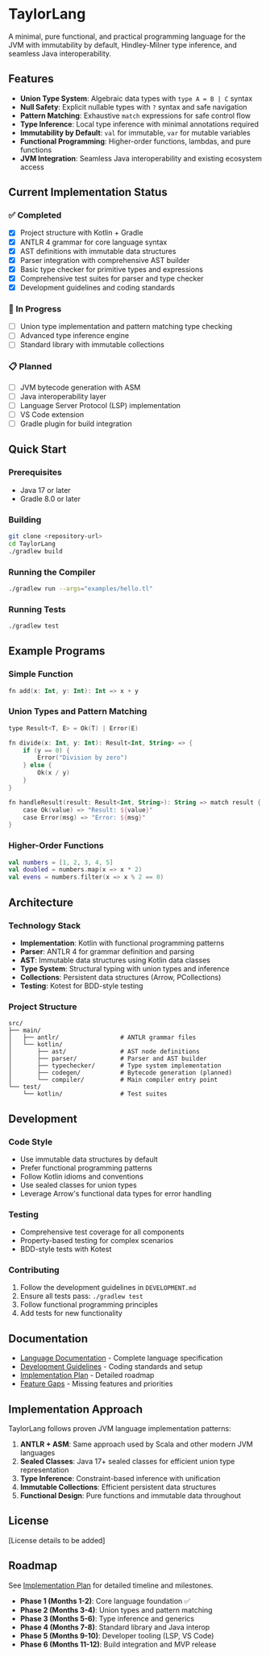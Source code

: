# TaylorLang

A minimal, pure functional, and practical programming language for the JVM with immutability by default, Hindley-Milner type inference, and seamless Java interoperability.

## Features

- **Union Type System**: Algebraic data types with `type A = B | C` syntax
- **Null Safety**: Explicit nullable types with `?` syntax and safe navigation
- **Pattern Matching**: Exhaustive `match` expressions for safe control flow
- **Type Inference**: Local type inference with minimal annotations required
- **Immutability by Default**: `val` for immutable, `var` for mutable variables
- **Functional Programming**: Higher-order functions, lambdas, and pure functions
- **JVM Integration**: Seamless Java interoperability and existing ecosystem access

## Current Implementation Status

### ✅ Completed
- [x] Project structure with Kotlin + Gradle
- [x] ANTLR 4 grammar for core language syntax
- [x] AST definitions with immutable data structures
- [x] Parser integration with comprehensive AST builder
- [x] Basic type checker for primitive types and expressions
- [x] Comprehensive test suites for parser and type checker
- [x] Development guidelines and coding standards

### 🚧 In Progress
- [ ] Union type implementation and pattern matching type checking
- [ ] Advanced type inference engine
- [ ] Standard library with immutable collections

### 📋 Planned
- [ ] JVM bytecode generation with ASM
- [ ] Java interoperability layer
- [ ] Language Server Protocol (LSP) implementation
- [ ] VS Code extension
- [ ] Gradle plugin for build integration

## Quick Start

### Prerequisites

- Java 17 or later
- Gradle 8.0 or later

### Building

```bash
git clone <repository-url>
cd TaylorLang
./gradlew build
```

### Running the Compiler

```bash
./gradlew run --args="examples/hello.tl"
```

### Running Tests

```bash
./gradlew test
```

## Example Programs

### Simple Function

```kotlin
fn add(x: Int, y: Int): Int => x + y
```

### Union Types and Pattern Matching

```kotlin
type Result<T, E> = Ok(T) | Error(E)

fn divide(x: Int, y: Int): Result<Int, String> => {
    if (y == 0) {
        Error("Division by zero")
    } else {
        Ok(x / y)
    }
}

fn handleResult(result: Result<Int, String>): String => match result {
    case Ok(value) => "Result: ${value}"
    case Error(msg) => "Error: ${msg}"
}
```

### Higher-Order Functions

```kotlin
val numbers = [1, 2, 3, 4, 5]
val doubled = numbers.map(x => x * 2)
val evens = numbers.filter(x => x % 2 == 0)
```

## Architecture

### Technology Stack
- **Implementation**: Kotlin with functional programming patterns
- **Parser**: ANTLR 4 for grammar definition and parsing
- **AST**: Immutable data structures using Kotlin data classes
- **Type System**: Structural typing with union types and inference
- **Collections**: Persistent data structures (Arrow, PCollections)
- **Testing**: Kotest for BDD-style testing

### Project Structure

```
src/
├── main/
│   ├── antlr/                 # ANTLR grammar files
│   └── kotlin/
│       ├── ast/               # AST node definitions
│       ├── parser/            # Parser and AST builder
│       ├── typechecker/       # Type system implementation
│       ├── codegen/           # Bytecode generation (planned)
│       └── compiler/          # Main compiler entry point
└── test/
    └── kotlin/                # Test suites
```

## Development

### Code Style
- Use immutable data structures by default
- Prefer functional programming patterns
- Follow Kotlin idioms and conventions
- Use sealed classes for union types
- Leverage Arrow's functional data types for error handling

### Testing
- Comprehensive test coverage for all components
- Property-based testing for complex scenarios
- BDD-style tests with Kotest

### Contributing

1. Follow the development guidelines in `DEVELOPMENT.md`
2. Ensure all tests pass: `./gradlew test`
3. Follow functional programming principles
4. Add tests for new functionality

## Documentation

- [Language Documentation](docs/overview.md) - Complete language specification
- [Development Guidelines](DEVELOPMENT.md) - Coding standards and setup
- [Implementation Plan](docs/implementation-plan.md) - Detailed roadmap
- [Feature Gaps](docs/feature-gaps.md) - Missing features and priorities

## Implementation Approach

TaylorLang follows proven JVM language implementation patterns:

1. **ANTLR + ASM**: Same approach used by Scala and other modern JVM languages
2. **Sealed Classes**: Java 17+ sealed classes for efficient union type representation
3. **Type Inference**: Constraint-based inference with unification
4. **Immutable Collections**: Efficient persistent data structures
5. **Functional Design**: Pure functions and immutable data throughout

## License

[License details to be added]

## Roadmap

See [Implementation Plan](docs/implementation-plan.md) for detailed timeline and milestones.

- **Phase 1 (Months 1-2)**: Core language foundation ✅
- **Phase 2 (Months 3-4)**: Union types and pattern matching
- **Phase 3 (Months 5-6)**: Type inference and generics  
- **Phase 4 (Months 7-8)**: Standard library and Java interop
- **Phase 5 (Months 9-10)**: Developer tooling (LSP, VS Code)
- **Phase 6 (Months 11-12)**: Build integration and MVP release
